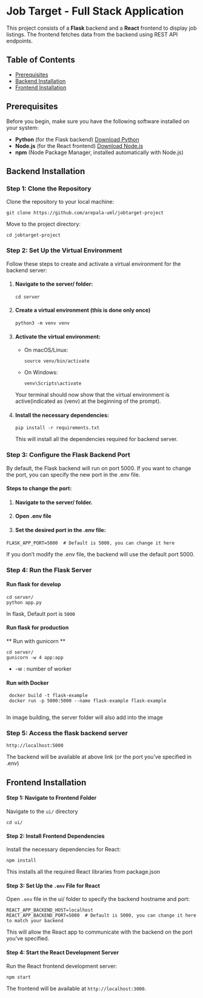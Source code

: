 # Job Target - Full Stack Application

This project consists of a **Flask** backend and a **React** frontend to display job listings. 
The frontend fetches data from the backend using REST API endpoints.


## Table of Contents

- [Prerequisites](#prerequisites)
- [Backend Installation](#backend-installation)
- [Frontend Installation](#frontend-installation)

## Prerequisites

Before you begin, make sure you have the following software installed on your system:

- **Python** (for the Flask backend) [Download Python](https://www.python.org/downloads/)
- **Node.js** (for the React frontend) [Download Node.js](https://nodejs.org/)
- **npm** (Node Package Manager, installed automatically with Node.js)
  
## Backend Installation

### Step 1: Clone the Repository

Clone the repository to your local machine:

  ```
  git clone https://github.com/arepala-uml/jobtarget-project
  ```
Move to the project directory:
  ```
  cd jobtarget-project
  ```
### Step 2: Set Up the Virtual Environment
Follow these steps to create and activate a virtual environment for the backend server:

1. #### Navigate to the server/ folder:
    ```
    cd server
    ```
2. #### Create a virtual environment (this is done only once)
     ```
     python3 -m venv venv
     ```
3. #### Activate the virtual environment:

    * On macOS/Linux:
      ```
      source venv/bin/activate
      ```
    * On Windows:
      ```
      venv\Scripts\activate
      ```
    Your terminal should now show that the virtual environment is active(indicated as (venv) at the beginning of the prompt).

4. #### Install the necessary dependencies:
    ```
    pip install -r requirements.txt
    ```
    This will install all the dependencies required for backend server.

### Step 3: Configure the Flask Backend Port
  By default, the Flask backend will run on port 5000. If you want to change the port, you can specify the new port in the .env file.

  #### Steps to change the port:
  1. #### Navigate to the server/ folder.
  2. #### Open .env file
  3. #### Set the desired port in the .env file:

  ```
  FLASK_APP_PORT=5000  # Default is 5000, you can change it here
  ```
   If you don’t modify the .env file, the backend will use the default port 5000.

### Step 4: Run the Flask Server

  #### Run flask for develop
  ```
  cd server/
  python app.py
  ```
  In flask, Default port is `5000`


 #### Run flask for production

  ** Run with gunicorn **
  
  ```
  cd server/
  gunicorn -w 4 app:app
  
  ```
  * -w : number of worker

  #### Run with Docker

  ```
   docker build -t flask-example
   docker run -p 5000:5000 --name flask-example flask-example 
   
  ```
  In image building, the server folder will also add into the image
    
### Step 5: Access the flask backend server
  ```
  http://localhost:5000
  ```
  The backend will be available at above link (or the port you’ve specified in .env)


## Frontend Installation

#### Step 1: Navigate to Frontend Folder
  Navigate to the `ui/` directory
  ```
  cd ui/
  ```

#### Step 2: Install Frontend Dependencies
  Install the necessary dependencies for React:
  ```
  npm install
  ```
  This installs all the required React libraries from package.json

#### Step 3: Set Up the `.env` File for React
  Open `.env` file in the ui/ folder to specify the backend hostname and port:
  ```
  REACT_APP_BACKEND_HOST=localhost
  REACT_APP_BACKEND_PORT=5000  # Default is 5000, you can change it here to match your backend
  ```
  This will allow the React app to communicate with the backend on the port you’ve specified.


#### Step 4: Start the React Development Server
  Run the React frontend development server:
  ```
  npm start
  ```
  The frontend will be available at `http://localhost:3000`.
